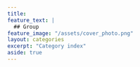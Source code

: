 ```yaml
---
title: 
feature_text: |
  ## Group
feature_image: "/assets/cover_photo.png" 
layout: categories
excerpt: "Category index"
aside: true
---
```


